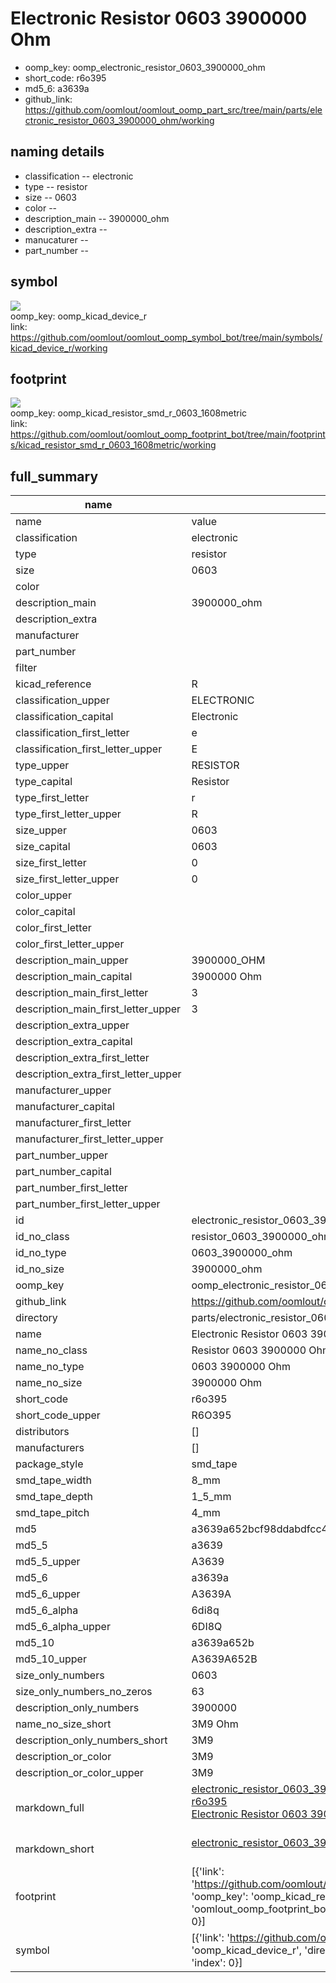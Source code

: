 # Electronic Resistor 0603 3900000 Ohm

  
* oomp_key: oomp_electronic_resistor_0603_3900000_ohm 
* short_code: r6o395
* md5_6: a3639a  
* github_link: https://github.com/oomlout/oomlout_oomp_part_src/tree/main/parts/electronic_resistor_0603_3900000_ohm/working  
## naming details
* classification -- electronic
* type -- resistor
* size -- 0603
* color -- 
* description_main -- 3900000_ohm
* description_extra -- 
* manucaturer -- 
* part_number -- 



## symbol

![](symbol/{index}}/working/working_600.png)  
oomp_key: oomp_kicad_device_r  
link: https://github.com/oomlout/oomlout_oomp_symbol_bot/tree/main/symbols/kicad_device_r/working  

## footprint

![](footprint/{index}/working/working_600.png)  
oomp_key: oomp_kicad_resistor_smd_r_0603_1608metric  
link: https://github.com/oomlout/oomlout_oomp_footprint_bot/tree/main/footprints/kicad_resistor_smd_r_0603_1608metric/working  

## full_summary
| name | value | 
| --- | --- | 
| name | value | 
| classification | electronic | 
| type | resistor | 
| size | 0603 | 
| color |  | 
| description_main | 3900000_ohm | 
| description_extra |  | 
| manufacturer |  | 
| part_number |  | 
| filter |  | 
| kicad_reference | R | 
| classification_upper | ELECTRONIC | 
| classification_capital | Electronic | 
| classification_first_letter | e | 
| classification_first_letter_upper | E | 
| type_upper | RESISTOR | 
| type_capital | Resistor | 
| type_first_letter | r | 
| type_first_letter_upper | R | 
| size_upper | 0603 | 
| size_capital | 0603 | 
| size_first_letter | 0 | 
| size_first_letter_upper | 0 | 
| color_upper |  | 
| color_capital |  | 
| color_first_letter |  | 
| color_first_letter_upper |  | 
| description_main_upper | 3900000_OHM | 
| description_main_capital | 3900000 Ohm | 
| description_main_first_letter | 3 | 
| description_main_first_letter_upper | 3 | 
| description_extra_upper |  | 
| description_extra_capital |  | 
| description_extra_first_letter |  | 
| description_extra_first_letter_upper |  | 
| manufacturer_upper |  | 
| manufacturer_capital |  | 
| manufacturer_first_letter |  | 
| manufacturer_first_letter_upper |  | 
| part_number_upper |  | 
| part_number_capital |  | 
| part_number_first_letter |  | 
| part_number_first_letter_upper |  | 
| id | electronic_resistor_0603_3900000_ohm | 
| id_no_class | resistor_0603_3900000_ohm | 
| id_no_type | 0603_3900000_ohm | 
| id_no_size | 3900000_ohm | 
| oomp_key | oomp_electronic_resistor_0603_3900000_ohm | 
| github_link | https://github.com/oomlout/oomlout_oomp_part_src/tree/main/parts/electronic_resistor_0603_3900000_ohm/working | 
| directory | parts/electronic_resistor_0603_3900000_ohm | 
| name | Electronic Resistor 0603 3900000 Ohm | 
| name_no_class | Resistor 0603 3900000 Ohm | 
| name_no_type | 0603 3900000 Ohm | 
| name_no_size | 3900000 Ohm | 
| short_code | r6o395 | 
| short_code_upper | R6O395 | 
| distributors | [] | 
| manufacturers | [] | 
| package_style | smd_tape | 
| smd_tape_width | 8_mm | 
| smd_tape_depth | 1_5_mm | 
| smd_tape_pitch | 4_mm | 
| md5 | a3639a652bcf98ddabdfcc446f7717a1 | 
| md5_5 | a3639 | 
| md5_5_upper | A3639 | 
| md5_6 | a3639a | 
| md5_6_upper | A3639A | 
| md5_6_alpha | 6di8q | 
| md5_6_alpha_upper | 6DI8Q | 
| md5_10 | a3639a652b | 
| md5_10_upper | A3639A652B | 
| size_only_numbers | 0603 | 
| size_only_numbers_no_zeros | 63 | 
| description_only_numbers | 3900000 | 
| name_no_size_short | 3M9 Ohm | 
| description_only_numbers_short | 3M9 | 
| description_or_color | 3M9 | 
| description_or_color_upper | 3M9 | 
| markdown_full | [electronic_resistor_0603_3900000_ohm](https://github.com/oomlout/oomlout_oomp_part_src/tree/main/parts/electronic_resistor_0603_3900000_ohm/working)<br>[r6o395](https://github.com/oomlout/oomlout_oomp_part_src/tree/main/parts/electronic_resistor_0603_3900000_ohm/working)<br>[Electronic Resistor 0603 3900000 Ohm](https://github.com/oomlout/oomlout_oomp_part_src/tree/main/parts/electronic_resistor_0603_3900000_ohm/working)<br><br> | 
| markdown_short | [electronic_resistor_0603_3900000_ohm](https://github.com/oomlout/oomlout_oomp_part_src/tree/main/parts/electronic_resistor_0603_3900000_ohm/working)<br><br> | 
| footprint | [{'link': 'https://github.com/oomlout/oomlout_oomp_footprint_bot/tree/main/foootprntss/kicad_resistor_smd_r_0603_1608metric', 'oomp_key': 'oomp_kicad_resistor_smd_r_0603_1608metric', 'directory': 'oomlout_oomp_footprint_bot/footprints/kicad_resistor_smd_r_0603_1608metric//working/working.kicad_mod', 'index': 0}] | 
| symbol | [{'link': 'https://github.com/oomlout/oomlout_oomp_symbol_bot/tree/main/symbols/kicad_device_r', 'oomp_key': 'oomp_kicad_device_r', 'directory': 'oomlout_oomp_symbol_bot/symbols/kicad_device_r//working/working.kicad_sym', 'index': 0}] | 
